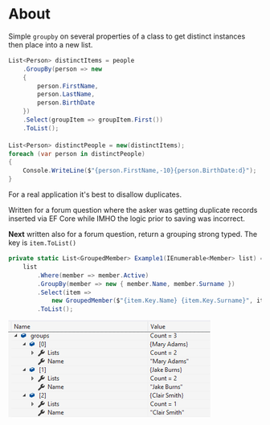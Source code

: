 ﻿# About

Simple `groupby` on several properties of a class to get distinct instances then place into a new list.

```csharp
List<Person> distinctItems = people
    .GroupBy(person => new
    {
        person.FirstName, 
        person.LastName, 
        person.BirthDate
    })
    .Select(groupItem => groupItem.First())
    .ToList();

List<Person> distinctPeople = new(distinctItems);
foreach (var person in distinctPeople)
{
    Console.WriteLine($"{person.FirstName,-10}{person.BirthDate:d}");
}
```

For a real application it's best to disallow duplicates.

Written for a forum question where the asker was getting duplicate records inserted via EF Core while IMHO the logic prior to saving was incorrect.

**Next** written also for a forum question, return a grouping strong typed. The key is `item.ToList()`

```csharp
private static List<GroupedMember> Example1(IEnumerable<Member> list) =>
    list
        .Where(member => member.Active)
        .GroupBy(member => new { member.Name, member.Surname })
        .Select(item => 
            new GroupedMember($"{item.Key.Name} {item.Key.Surname}", item.ToList()))
        .ToList();
```


![Grouped Members](assets/GroupedMembers.png)
